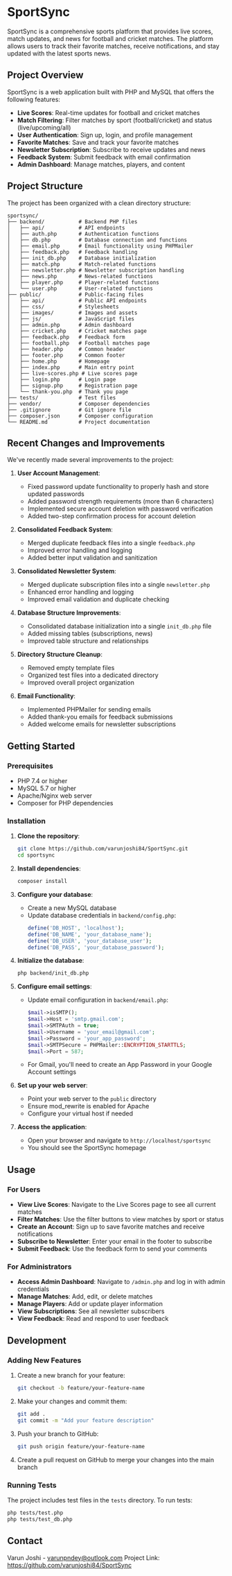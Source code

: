 # SportSync

SportSync is a comprehensive sports platform that provides live scores, match updates, and news for football and cricket matches. The platform allows users to track their favorite matches, receive notifications, and stay updated with the latest sports news.

## Project Overview

SportSync is a web application built with PHP and MySQL that offers the following features:

- **Live Scores**: Real-time updates for football and cricket matches
- **Match Filtering**: Filter matches by sport (football/cricket) and status (live/upcoming/all)
- **User Authentication**: Sign up, login, and profile management
- **Favorite Matches**: Save and track your favorite matches
- **Newsletter Subscription**: Subscribe to receive updates and news
- **Feedback System**: Submit feedback with email confirmation
- **Admin Dashboard**: Manage matches, players, and content

## Project Structure

The project has been organized with a clean directory structure:

```
sportsync/
├── backend/           # Backend PHP files
│   ├── api/           # API endpoints
│   ├── auth.php       # Authentication functions
│   ├── db.php         # Database connection and functions
│   ├── email.php      # Email functionality using PHPMailer
│   ├── feedback.php   # Feedback handling
│   ├── init_db.php    # Database initialization
│   ├── match.php      # Match-related functions
│   ├── newsletter.php # Newsletter subscription handling
│   ├── news.php       # News-related functions
│   ├── player.php     # Player-related functions
│   └── user.php       # User-related functions
├── public/            # Public-facing files
│   ├── api/           # Public API endpoints
│   ├── css/           # Stylesheets
│   ├── images/        # Images and assets
│   ├── js/            # JavaScript files
│   ├── admin.php      # Admin dashboard
│   ├── cricket.php    # Cricket matches page
│   ├── feedback.php   # Feedback form
│   ├── football.php   # Football matches page
│   ├── header.php     # Common header
│   ├── footer.php     # Common footer
│   ├── home.php       # Homepage
│   ├── index.php      # Main entry point
│   ├── live-scores.php # Live scores page
│   ├── login.php      # Login page
│   ├── signup.php     # Registration page
│   └── thank-you.php  # Thank you page
├── tests/             # Test files
├── vendor/            # Composer dependencies
├── .gitignore         # Git ignore file
├── composer.json      # Composer configuration
└── README.md          # Project documentation
```

## Recent Changes and Improvements

We've recently made several improvements to the project:

1. **User Account Management**:
   - Fixed password update functionality to properly hash and store updated passwords
   - Added password strength requirements (more than 6 characters)
   - Implemented secure account deletion with password verification
   - Added two-step confirmation process for account deletion

2. **Consolidated Feedback System**:
   - Merged duplicate feedback files into a single `feedback.php`
   - Improved error handling and logging
   - Added better input validation and sanitization

3. **Consolidated Newsletter System**:
   - Merged duplicate subscription files into a single `newsletter.php`
   - Enhanced error handling and logging
   - Improved email validation and duplicate checking

4. **Database Structure Improvements**:
   - Consolidated database initialization into a single `init_db.php` file
   - Added missing tables (subscriptions, news)
   - Improved table structure and relationships

5. **Directory Structure Cleanup**:
   - Removed empty template files
   - Organized test files into a dedicated directory
   - Improved overall project organization

6. **Email Functionality**:
   - Implemented PHPMailer for sending emails
   - Added thank-you emails for feedback submissions
   - Added welcome emails for newsletter subscriptions

## Getting Started

### Prerequisites

- PHP 7.4 or higher
- MySQL 5.7 or higher
- Apache/Nginx web server
- Composer for PHP dependencies

### Installation

1. **Clone the repository**:
   ```bash
   git clone https://github.com/varunjoshi84/SportSync.git
   cd sportsync
   ```

2. **Install dependencies**:
   ```bash
   composer install
   ```

3. **Configure your database**:
   - Create a new MySQL database
   - Update database credentials in `backend/config.php`:
     ```php
     define('DB_HOST', 'localhost');
     define('DB_NAME', 'your_database_name');
     define('DB_USER', 'your_database_user');
     define('DB_PASS', 'your_database_password');
     ```

4. **Initialize the database**:
   ```bash
   php backend/init_db.php
   ```

5. **Configure email settings**:
   - Update email configuration in `backend/email.php`:
     ```php
     $mail->isSMTP();
     $mail->Host = 'smtp.gmail.com';
     $mail->SMTPAuth = true;
     $mail->Username = 'your_email@gmail.com';
     $mail->Password = 'your_app_password';
     $mail->SMTPSecure = PHPMailer::ENCRYPTION_STARTTLS;
     $mail->Port = 587;
     ```
   - For Gmail, you'll need to create an App Password in your Google Account settings

6. **Set up your web server**:
   - Point your web server to the `public` directory
   - Ensure mod_rewrite is enabled for Apache
   - Configure your virtual host if needed

7. **Access the application**:
   - Open your browser and navigate to `http://localhost/sportsync`
   - You should see the SportSync homepage

## Usage

### For Users

- **View Live Scores**: Navigate to the Live Scores page to see all current matches
- **Filter Matches**: Use the filter buttons to view matches by sport or status
- **Create an Account**: Sign up to save favorite matches and receive notifications
- **Subscribe to Newsletter**: Enter your email in the footer to subscribe
- **Submit Feedback**: Use the feedback form to send your comments

### For Administrators

- **Access Admin Dashboard**: Navigate to `/admin.php` and log in with admin credentials
- **Manage Matches**: Add, edit, or delete matches
- **Manage Players**: Add or update player information
- **View Subscriptions**: See all newsletter subscribers
- **View Feedback**: Read and respond to user feedback

## Development

### Adding New Features

1. Create a new branch for your feature:
   ```bash
   git checkout -b feature/your-feature-name
   ```

2. Make your changes and commit them:
   ```bash
   git add .
   git commit -m "Add your feature description"
   ```

3. Push your branch to GitHub:
   ```bash
   git push origin feature/your-feature-name
   ```

4. Create a pull request on GitHub to merge your changes into the main branch

### Running Tests

The project includes test files in the `tests` directory. To run tests:

```bash
php tests/test.php
php tests/test_db.php
```


## Contact

Varun Joshi - varunpndey@outlook.com
Project Link: https://github.com/varunjoshi84/SportSync
